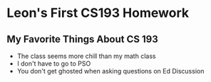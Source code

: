 # Leon's First CS193 Homework

## My Favorite Things About CS 193

-  The class seems more chill than my math class
-  I don't have to go to PSO
-  You don't get ghosted when asking questions on Ed Discussion
